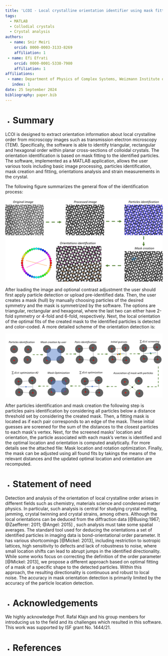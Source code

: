 ```yaml
---
title: 'LCOI - Local crystalline orientation identifier using mask fitting implemented in MATLAB'
tags:
  - MATLAB
  - Collodial crystals
  - Crystal analysis
authors:
  - name: Snir Meiri
    orcid: 0000-0003-3133-8269
    affiliation: 1
 - name: Efi Efrati 
    orcid: 0000-0001-5338-7980
    affiliation: 1
affiliations:
 - name: Department of Physics of Complex Systems, Weizmann Institute of Science, Rehovot 76100, Israel
   index: 1
date: 25 September 2024
bibliography: paper.bib
---
```

 

- # Summary
LCOI is designed to extract orientation information about local crystalline order from microscopy images such as transmission electron microscopy (TEM). Specifically, the software is able to identify triangular, rectangular and hexagonal order within planar cross-sections of colloidal crystals. The orientation identification is based on mask fitting to the identified particles. The software, implemented as a MATLAB application, allows the user various tools including basic image processing, particles identification, mask creation and fitting, orientations analysis and strain measurements in the crystal. 

The following figure summarizes the general flow of the identification process:

![](User%20guide%20images/over1.png)


After loading the image and optional contrast adjustment the user should first apply particle detection or upload pre-identified data. Then, the user creates a mask (hull) by manually choosing particles of the desired symmetry and the mask is symmetrized by the software. The options are triangular, rectangular and hexagonal, where the last two can either have 2-fold symmetry or 4-fold and 6-fold, respectively. Next, the local orientation of the optimal fits of the created mask to the identified particles is detected and color-coded. A more detailed scheme of the orientation detection is:

![](User%20guide%20images/over2.png)

After particles identification and mask creation the following step is particles pairs identification by considering all particles below a distance threshold set by considering the created mask. Then, a fitting mask is located as if each pair corresponds to an edge of the mask. These initial guesses are screened for the sum of the distances to the closest particles to each mask's vertex.  Next, for the screened masks’ location and orientation, the particle associated with each mask’s vertex is identified and the optimal location and orientation is computed analytically. For more details see the attached file: Mask location and rotation optimization. Finally, the mask can be adjusted using all found fits by takings the means of the relevant distances and the updated optimal location and orientation are recomputed.

- # Statement of need
Detection and analysis of the orientation of local crystalline order arises in different fields such as chemistry, materials science and condensed matter physics. In particular, such analysis is central for studying crystal melting, jamming, crystal twinning and crystal strains, among others. Although the local orientations can be deduced from the diffraction data [@Busing:1967; @Zaefferer: 2011; @Angel: 2015] , such analysis must take some spatial averages. The standard tool used for deducing the orientations a set of identified particles in imaging data is bond-orientational order parameter. It has various shortcomings [@Mickel: 2013], including restriction to isotropic lattices, high sensitivity to defects and lack of robustness to noise, where small location shifts can lead to abrupt jumps in the identified directionality. While some works focus on correcting the definition of the order parameter [@Mickel: 2013], we propose a different approach based on optimal fitting of a mask of a specific shape to the detected particles. Within this approach, the resulting directionality is continuous and robust to local noise. The accuracy in mask orientation detection is primarily limited by the accuracy of the particle location detection. 

- # Acknowledgements
We highly acknowledge Prof. Rafal Klajn and his group members for introducing us to the field and its challenges which resulted in this software. This work was supported by ISF grant No. 1444/21.

- # References
 
